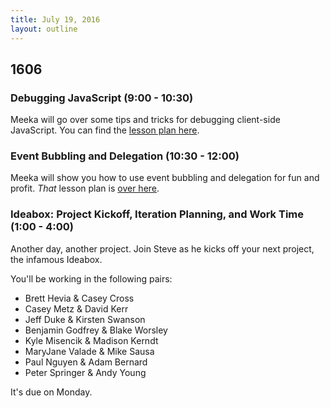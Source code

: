 ```yaml
---
title: July 19, 2016
layout: outline
---
```


## 1606

### Debugging JavaScript (9:00 - 10:30)

Meeka will go over some tips and tricks for debugging client-side JavaScript. You can find the [lesson plan here][debugging].

[debugging]: https://github.com/turingschool/lesson_plans/blob/master/ruby_04-apis_and_scalability/debugging_javascript.markdown

### Event Bubbling and Delegation (10:30 - 12:00)

Meeka will show you how to use event bubbling and delegation for fun and profit. _That_ lesson plan is [over here][events].

[events]: http://frontend.turing.io/lessons/event-bubbling-and-delegation.html

### Ideabox: Project Kickoff, Iteration Planning, and Work Time (1:00 - 4:00)

Another day, another project. Join Steve as he kicks off your next project, the infamous Ideabox.

You'll be working in the following pairs:

* Brett Hevia & Casey Cross
* Casey Metz & David Kerr
* Jeff Duke & Kirsten Swanson
* Benjamin Godfrey & Blake Worsley
* Kyle Misencik & Madison Kerndt
* MaryJane Valade & Mike Sausa
* Paul Nguyen & Adam Bernard
* Peter Springer & Andy Young

It's due on Monday.
